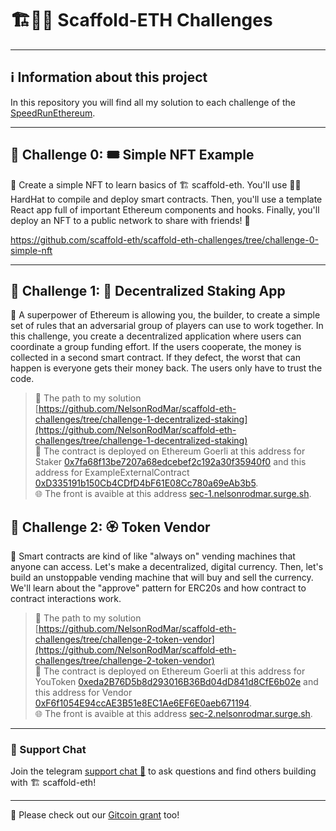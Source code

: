 # 🏗👷🏾 Scaffold-ETH Challenges

---
## ℹ️ Information about this project

In this repository you will find all my solution to each challenge of the [SpeedRunEthereum](https://speedrunethereum.com/).

---

## 🚩 Challenge 0: 🎟 Simple NFT Example

🎫 Create a simple NFT to learn basics of 🏗 scaffold-eth. You'll use 👷‍♀️ HardHat to compile and deploy smart contracts. Then, you'll use a template React app full of important Ethereum components and hooks. Finally, you'll deploy an NFT to a public network to share with friends! 🚀

https://github.com/scaffold-eth/scaffold-eth-challenges/tree/challenge-0-simple-nft

---

## 🚩 Challenge 1: 🥩 Decentralized Staking App

🦸 A superpower of Ethereum is allowing you, the builder, to create a simple set of rules that an adversarial group of players can use to work together. In this challenge, you create a decentralized application where users can coordinate a group funding effort. If the users cooperate, the money is collected in a second smart contract. If they defect, the worst that can happen is everyone gets their money back. The users only have to trust the code.
> 📂 The path to my solution [https://github.com/NelsonRodMar/scaffold-eth-challenges/tree/challenge-1-decentralized-staking](https://github.com/NelsonRodMar/scaffold-eth-challenges/tree/challenge-1-decentralized-staking)  <br />
> 📇 The contract is deployed on Ethereum Goerli at this address for Staker [0x7fa68f13be7207a68edcebef2c192a30f35940f0](https://goerli.etherscan.io/address/0x7fa68f13be7207a68edcebef2c192a30f35940f0) and this address for ExampleExternalContract [0xD335191b150Cb4CDfD4bF61E08Cc780a69eAb3b5](https://goerli.etherscan.io/address/0xd335191b150cb4cdfd4bf61e08cc780a69eab3b5#code). <br />
> 🌐 The front is avaible at this address [sec-1.nelsonrodmar.surge.sh](http://sec-1.nelsonrodmar.surge.sh/).

## 🚩 Challenge 2: 🏵 Token Vendor

🤖 Smart contracts are kind of like "always on" vending machines that anyone can access. Let's make a decentralized, digital currency. Then, let's build an unstoppable vending machine that will buy and sell the currency. We'll learn about the "approve" pattern for ERC20s and how contract to contract interactions work.

> 📂 The path to my solution [https://github.com/NelsonRodMar/scaffold-eth-challenges/tree/challenge-2-token-vendor](https://github.com/NelsonRodMar/scaffold-eth-challenges/tree/challenge-2-token-vendor) <br />
> 📇 The contract is deployed on Ethereum Goerli at this address for YouToken [0xeda2B76D5b8d293016B36Bd04dD841d8CfE6b02e](https://goerli.etherscan.io/address/0xeda2B76D5b8d293016B36Bd04dD841d8CfE6b02e) and this address for Vendor [0xF6f1054E94ccAE3B51e8EC1Ae6EF6E0aeb671194](https://goerli.etherscan.io/address/0xF6f1054E94ccAE3B51e8EC1Ae6EF6E0aeb671194). <br />
> 🌐 The front is avaible at this address [sec-2.nelsonrodmar.surge.sh](http://sec-2.nelsonrodmar.surge.sh/).
---
### 💬 Support Chat

Join the telegram [support chat 💬](https://t.me/joinchat/KByvmRe5wkR-8F_zz6AjpA) to ask questions and find others building with 🏗 scaffold-eth!

---

🙏 Please check out our [Gitcoin grant](https://gitcoin.co/grants/2851/scaffold-eth) too!

